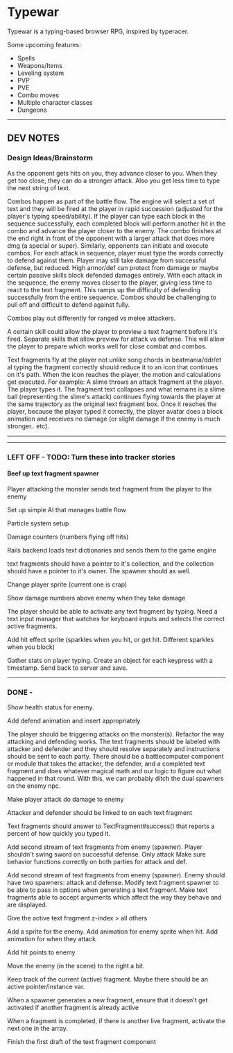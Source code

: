 # Typewar

Typewar is a typing-based browser RPG, inspired by typeracer.

Some upcoming features:

* Spells
* Weapons/Items
* Leveling system
* PVP
* PVE
* Combo moves
* Multiple character classes
* Dungeons

---

## DEV NOTES

### Design Ideas/Brainstorm
As the opponent gets hits on you, they advance closer to you. When they get 
too close, they can do a stronger attack. Also you get less time to type the
next string of text.

Combos happen as part of the battle flow. The engine will select a set of text
and they will be fired at the player in rapid succession (adjusted for the
player's typing speed/ability). If the player can type each block in the
sequence successfully, each completed block will perform another hit in the
combo and advance the player closer to the enemy. The combo finishes at the end
right in front of the opponent with a larger attack that does more dmg (a 
special or super). Similarly, opponents can initiate and execute combos. For
each attack in sequence, player must type the words correctly to defend against
them. Player may still take damage from successful defense, but reduced. High
armor/def can protect from damage or maybe certain passive skills block 
defended damages entirely. With each attack in the sequence, the enemy moves
closer to the player, giving less time to react to the text fragment. This
ramps up the difficulty of defending successfully from the entire sequence.
Combos should be challenging to pull off and difficult to defend against fully.

Combos play out differently for ranged vs melee attackers.

A certain skill could allow the player to preview a text fragment before it's
fired. Separate skills that allow preview for attack vs defense. This will
allow the player to prepare which works well for close combat and combos.

Text fragments fly at the player not unlike song chords in beatmania/ddr/et al
typing the fragment correctly should reduce it to an icon that continues on 
it's path. When the icon reaches the player, the motion and calculations get
executed. For example: A slime throws an attack fragment at the player. The
player types it. The fragment text collapses and what remains is a slime ball
(representing the slime's attack) continues flying towards the player at the
same trajectory as the original text fragment box. Once it reaches the player,
because the player typed it correctly, the player avatar does a block animation
and receives no damage (or slight damage if the enemy is much stronger.. etc).

---

---

### LEFT OFF - TODO: Turn these into tracker stories

#### Beef up text fragment spawner
  Player attacking the monster sends text fragment from the player to the enemy

  Set up simple AI that manages battle flow

  Particle system setup

  Damage counters (numbers flying off hits)

  Rails backend loads text dictionaries and sends them to the game engine

  text fragments should have a pointer to it's collection, and the collection
  should have a pointer to it's owner. The spawner should as well.

  Change player sprite (current one is crap)

  Show damage numbers above enemy when they take damage

  The player should be able to activate any text fragment by typing.
  Need a text input manager that watches for keyboard inputs and selects the
  correct active fragments.

  Add hit effect sprite (sparkles when you hit, or get hit.  Different sparkles
  when you block)

  Gather stats on player typing.
    Create an object for each keypress with a timestamp. Send back to server 
    and save.

---

### DONE - 

  Show health status for enemy.

  Add defend animation and insert appropriately

  The player should be triggering attacks on the monster(s).
  Refactor the way attacking and defending works. The text fragments should be
  labeled with attacker and defender and they should resolve separately and
  instructions should be sent to each party.
  There should be a battlecomputer component or module that takes the attacker,
  the defender, and a completed text fragment and does whatever magical math
  and our logic to figure out what happened in that round.
  With this, we can probably ditch the dual spawners on the enemy npc.

  Make player attack do damage to enemy

  Attacker and defender should be linked to on each text fragment

  Text fragments should answer to TextFragment#success() that reports a percent
  of how quickly you typed it.

  Add second stream of text fragments from enemy (spawner). 
    Player shouldn't swing sword on successful defense. Only attack
    Make sure behavior functions correctly on both parties for attack and def.

  Add second stream of text fragments from enemy (spawner). 
    Enemy should have two spawners: attack and defense.
    Modify text fragment spawner to be able to pass in options when generating a text fragment. Make text fragments able to accept arguments which affect the way they behave and are displayed.

  Give the active text fragment z-index > all others

  Add a sprite for the enemy.
    Add animation for enemy sprite when hit.
    Add animation for when they attack

  Add hit points to enemy

  Move the enemy (in the scene) to the right a bit.

  Keep track of the current (active) fragment.  Maybe there should be an
  active pointer/instance var.

  When a spawner generates a new fragment, ensure that it doesn't get
  activated if another fragment is already active

  When a fragment is completed, if there is another live fragment, activate
  the next one in the array.


  Finish the first draft of the text fragment component
